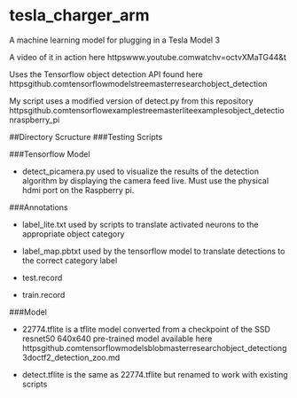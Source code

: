 # tesla_charger_arm
A machine learning model for plugging in a Tesla Model 3

A video of it in action here
httpswww.youtube.comwatchv=octvXMaTG44&t

Uses the Tensorflow object detection API found here
httpsgithub.comtensorflowmodelstreemasterresearchobject_detection

My script uses a modified version of 
detect.py from this repository
httpsgithub.comtensorflowexamplestreemasterliteexamplesobject_detectionraspberry_pi

##Directory Scructure
###Testing Scripts

###Tensorflow Model
- detect_picamera.py used to visualize the results of the
detection algorithm by displaying the camera feed live.
Must use the physical hdmi port on the Raspberry pi.

###Annotations
  - label_lite.txt used by scripts to translate activated
neurons to the appropriate object category

  - label_map.pbtxt used by the tensorflow model to translate
detections to the correct category label

  - test.record
  - train.record
  
###Model
  - 22774.tflite is a tflite model converted from a checkpoint
  of the SSD resnet50 640x640 pre-trained model available here
  httpsgithub.comtensorflowmodelsblobmasterresearchobject_detectiong3doctf2_detection_zoo.md
  
  - detect.tflite is the same as 22774.tflite but renamed
  to work with existing scripts
